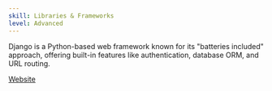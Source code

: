 ```yaml
---
skill: Libraries & Frameworks
level: Advanced
---
```


Django is a Python-based web framework known for its "batteries included" approach, offering built-in features like authentication, database ORM, and URL routing.

[Website](https://www.djangoproject.com/)

